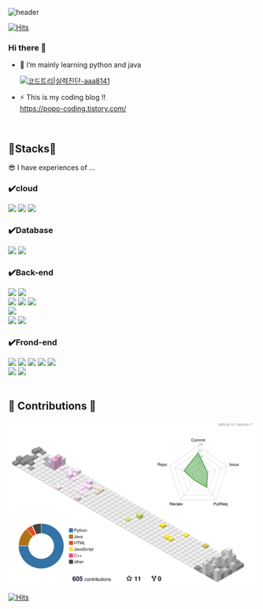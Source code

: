 ![header](https://capsule-render.vercel.app/api?type=waving&color=gradient&height=200&section=header&text=🎵%20🐤🐤🐤🐤🐔%20%20-nl-&animation=twinkling&fontSize=50&desc=🐥🐣Can%20you%20be%20my%20friend?😘💔&descAlign=50&fontAlign=50)

[![Hits](https://hits.seeyoufarm.com/api/count/incr/badge.svg?url=https%3A%2F%2Fgithub.com%2FShsin9797%2Fhit-counter&count_bg=%230F467D&title_bg=%237089D4&icon=furrynetwork.svg&icon_color=%23E7E7E7&title=hits&edge_flat=false)](https://hits.seeyoufarm.com)

### Hi there 👋

- 🌱 I’m mainly learning python and java

  [![코드트리|실력진단-aaa8141](https://banner.codetree.ai/v1/banner/aaa8141)](https://www.codetree.ai/profiles/aaa8141)

- ⚡ This is my coding blog !!<br>
  https://popo-coding.tistory.com/

<br>


<div align=leftr><h2>🍼Stacks🍼 </h2></div>
😎 I have experiences of ...

### ✔️cloud
<div align=left> 
  
  <img src="https://img.shields.io/badge/amazonaws-232F3E?style=social&logo=amazonaws&logoColor=orange"> 
  <img src="https://img.shields.io/badge/Google_Cloud-4479A1?style=social&logo=google&logoColor=blue"> 
  <img src="https://img.shields.io/badge/Naver_Cloud-4479A1?style=social&logo=naver&logoColor=green"> 
  
  <br> 

  
</div>


### ✔️Database 
<div align=left> 
  
  <img src="https://img.shields.io/badge/mysql-4479A1?style=social&logo=mysql&logoColor=blue"> 
  <img src="https://img.shields.io/badge/Postgresql-4479A1?style=social&logo=postgresql&logoColor=blue"> 
  
  <br> 

  
</div>

### ✔️Back-end

<div align=left> 
  
  <img src="https://img.shields.io/badge/python-3776AB?style=social&logo=python&logoColor=blue"> 
  <img src="https://img.shields.io/badge/flask-000000?style=social&logo=flask&logoColor=black">
 
  <br>

  <img src="https://img.shields.io/badge/java-007396?style=social&logo=OpenJDK&logoColor=red"> 
  <img src="https://img.shields.io/badge/Spring-6DB33F?style=social&logo=Spring&logoColor=green">
  <img src="https://img.shields.io/badge/Spring Boot-6DB33F?style=social&logo=Spring Boot&logoColor=green">

  <br>

  <img src="https://img.shields.io/badge/linux-FCC624?style=social&logo=linux&logoColor=yellow"> 

  <br>
  
  <img src="https://img.shields.io/badge/github-181717?style=social&logo=github&logoColor=black">
  <img src="https://img.shields.io/badge/git-F05032?style=social&logo=git&logoColor=red">
  
</div>

### ✔️Frond-end
<div align = left>
  <img src="https://img.shields.io/badge/React-61DAFB?style=social&logo=React&logoColor=61DAFB">
  <img src="https://img.shields.io/badge/html5-E34F26?style=social&logo=html5&logoColor=E34F26"> 
  <img src="https://img.shields.io/badge/css-1572B6?style=social&logo=css3&logoColor=1572B6"> 
  <img src="https://img.shields.io/badge/javascript-F7DF1E?style=social&logo=javascript&logoColor=F7DF1E"> 
  <img src="https://img.shields.io/badge/jquery-0769AD?style=social&logo=jquery&logoColor=0769AD">
  <br>  

  <img src="https://img.shields.io/badge/flutter-02569B?style=social&logo=flutter&logoColor=02569B">
  <img src="https://img.shields.io/badge/bootstrap-7952B3?style=social&logo=bootstrap&logoColor=7952B3">

  <br>
</div>
  
</div>
<br>


<div align=leftr><h2> 🐣 Contributions 🐣 </h2></div>


![](./profile-3d-contrib/profile-season-animate.svg)


[![Hits](https://hits.seeyoufarm.com/api/count/incr/badge.svg?url=https%3A%2F%2Fgithub.com%2FShsin9797%2Fhit-counter&count_bg=%230F467D&title_bg=%237089D4&icon=furrynetwork.svg&icon_color=%23E7E7E7&title=hits&edge_flat=false)](https://hits.seeyoufarm.com)

<!--
**Shsin9797/Shsin9797** is a ✨ _special_ ✨ repository because its `README.md` (this file) appears on your GitHub profile.

Here are some ideas to get you started:

- 🔭 I’m currently working on
- 👯 I’m looking to collaborate on ...
- 🤔 I’m looking for help with ...
- 💬 Ask me about ...
- 📫 How to reach me: ...
- 😄 Pronouns: ... 
- ⚡ Fun fact: ...
-->

